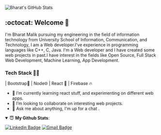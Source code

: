 ![Bharat's GitHub Stats](https://github-readme-stats.vercel.app/api?username=swaraj961&count_private=true&show_icons=true&theme=algolia )




## :octocat: Welcome 👋 

I'm Bharat Malik pursuing my engineering in the field of information technology from University School of Information, Communication, and Technology, I am a Web developer.I've experience in programming languages like C++, C, Java. I'm a Web developer and I have created some web projects in past.I have interest in the fields like Open Source, Full Stack Web Development, Machine Learning, App Development.

### Tech Stack 👨‍💻
| Bootstrap🌈 | Node🌐 | React 📜 | Firebase 🔥

- 🌱 I’m currently learning react stuff, and experimenting on different web apps.
- 👯 I’m looking to collaborate on interesting web projects. 
- 💬 Ask me about anything, I'm up for a chat .

<details open>
 <summary> 😇 <b>My Github Stats</b>: </summary>


[![Linkedin Badge](https://img.shields.io/badge/-BharatMalik-blue?style=flat-square&logo=Linkedin&logoColor=white&link=https://www.linkedin.com/in/bharat-malik-91b884192/)](https://www.linkedin.com/in/bharat-malik-91b884192/)  [![Gmail Badge](https://img.shields.io/badge/-BharatMalik-c14438?style=flat-square&logo=Gmail&logoColor=white&link=mailto:bharatmalik1999@gmail.com)](mailto:bharatmalik1999@gmail.com)

